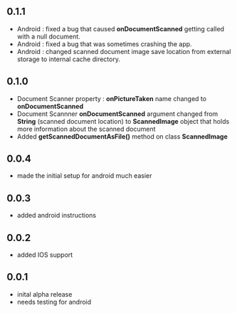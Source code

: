 ## 0.1.1

* Android : fixed a bug that caused **onDocumentScanned** getting called with a null document.
* Android : fixed a bug that was sometimes crashing the app.
* Android : changed scanned document image save location from external storage to internal cache directory.

## 0.1.0

* Document Scanner property : **onPictureTaken** name changed to **onDocumentScanned**
* Document Scannner **onDocumentScanned** argument changed from **String** (scanned document location) to **ScannedImage** object that holds more information about the scanned document
* Added **getScannedDocumentAsFile()** method on class  **ScannedImage**  

## 0.0.4

* made the initial setup for android much easier

## 0.0.3

* added android instructions

## 0.0.2

* added IOS support

## 0.0.1

* inital alpha release
* needs testing for android
